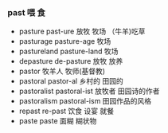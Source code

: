 ### past  喂 食

- pasture past-ure  放牧 牧场  （牛羊)吃草
- pasturage pasture-age 牧场
- pastureland pasture-land 牧场
- depasture de-pasture 放牧 放养 
- pastor 牧羊人 牧师(基督教)
- pastoral pastor-al  乡村的 田园的
- pastoralist pastoral-ist 放牧者 田园诗的作者
- pastoralism pastoral-ism 田园作品的风格
- repast re-past  饮食 设宴 就餐
- paste paste 面糊  糊状物